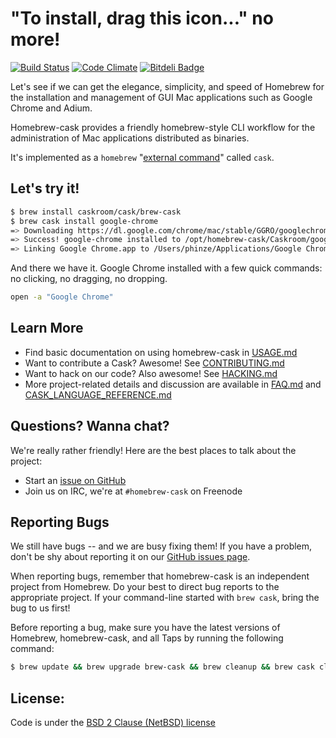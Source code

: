 # "To install, drag this icon..." no more!

[![Build Status](https://travis-ci.org/caskroom/homebrew-cask.png?branch=master)](https://travis-ci.org/caskroom/homebrew-cask)
[![Code Climate](https://codeclimate.com/github/caskroom/homebrew-cask.png)](https://codeclimate.com/github/caskroom/homebrew-cask)
[![Bitdeli Badge](https://d2weczhvl823v0.cloudfront.net/caskroom/homebrew-cask/trend.png)](https://bitdeli.com/free "Bitdeli Badge")


Let's see if we can get the elegance, simplicity, and speed of Homebrew for the
installation and management of GUI Mac applications such as Google Chrome and Adium.

Homebrew-cask provides a friendly homebrew-style CLI workflow for the
administration of Mac applications distributed as binaries.

It's implemented as a `homebrew` "[external
command](https://github.com/mxcl/homebrew/wiki/External-Commands)" called
`cask`.

## Let's try it!
```sh
$ brew install caskroom/cask/brew-cask
$ brew cask install google-chrome
=> Downloading https://dl.google.com/chrome/mac/stable/GGRO/googlechrome.dmg
=> Success! google-chrome installed to /opt/homebrew-cask/Caskroom/google-chrome/stable-channel
=> Linking Google Chrome.app to /Users/phinze/Applications/Google Chrome.app
```
And there we have it. Google Chrome installed with a few quick commands: no clicking, no dragging, no dropping.
```sh
open -a "Google Chrome"
```
## Learn More

 * Find basic documentation on using homebrew-cask in [USAGE.md](USAGE.md)
 * Want to contribute a Cask? Awesome! See [CONTRIBUTING.md](CONTRIBUTING.md)
 * Want to hack on our code? Also awesome! See [HACKING.md](doc/HACKING.md)
 * More project-related details and discussion are available in [FAQ.md](doc/FAQ.md) and [CASK_LANGUAGE_REFERENCE.md](doc/CASK_LANGUAGE_REFERENCE.md)

## Questions? Wanna chat?

We're really rather friendly! Here are the best places to talk about the project:

 * Start an [issue on GitHub](https://github.com/caskroom/homebrew-cask/issues/new)
 * Join us on IRC, we're at `#homebrew-cask` on Freenode

## Reporting Bugs

We still have bugs -- and we are busy fixing them!  If you have a problem, don't
be shy about reporting it on our [GitHub issues page](https://github.com/caskroom/homebrew-cask/issues?state=open).

When reporting bugs, remember that homebrew-cask is an independent project from
Homebrew.  Do your best to direct bug reports to the appropriate project.  If
your command-line started with `brew cask`, bring the bug to us first!

Before reporting a bug, make sure you have the latest versions of Homebrew,
homebrew-cask, and all Taps by running the following command:

```bash
$ brew update && brew upgrade brew-cask && brew cleanup && brew cask cleanup
```

## License:
Code is under the [BSD 2 Clause (NetBSD) license](LICENSE)
